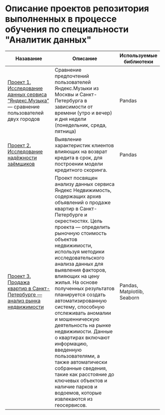 # Описание проектов репозитория выполненных в процессе обучения по специальности "Аналитик данных"

|   Назавание   |    Описание   | Используемые библиотеки |
| ------------- | ------------- | ------------------------
| [Проект 1. Исследование данных сервиса “Яндекс.Музыка”](https://github.com/RusakKseniya/Kseniya_Rusak/tree/main/%D0%9F%D1%80%D0%BE%D0%B5%D0%BA%D1%82%201.%20%D0%91%D0%B0%D0%B7%D0%BE%D0%B2%D1%8B%D0%B9%20Python) — сравнение пользователей двух городов | Сравнение предпочтений пользователей Яндекс.Музыки из Москвы и Санкт-Петербурга в зависимости от времени (утро и вечер) и дня недели (понедельник, среда, пятница) | Pandas |
| [Проект 2. Исследование надёжности заёмщиков](tps://github.com/RusakKseniya/Kseniya_Rusak/tree/main/Проект%202.%20Предобработка%20данных)  | Выявление характеристик клиентов влияющих на возврат кредита в срок, для построении модели кредитного скоринга. | Pandas |
| [Проект 3. Продажа квартир в Санкт-Петербурге — анализ рынка недвижимости](https://github.com/RusakKseniya/Kseniya_Rusak/tree/main/%D0%9F%D1%80%D0%BE%D0%B5%D0%BA%D1%82%203.%D0%98%D1%81%D1%81%D0%BB%D0%B5%D0%B4%D0%BE%D0%B2%D0%B0%D1%82%D0%B5%D0%BB%D1%8C%D1%81%D0%BA%D0%B8%D0%B9%20%D0%B0%D0%BD%D0%B0%D0%BB%D0%B8%D0%B7%20%D0%B4%D0%B0%D0%BD%D0%BD%D1%8B%D1%85) | Проект посвящен анализу данных сервиса Яндекс Недвижимость, содержащих архив объявлений о продаже квартир в Санкт-Петербурге и окрестностях. Цель проекта — определить рыночную стоимость объектов недвижимости, используя методики исследовательского анализа данных для выявления факторов, влияющих на цену жилья. На основе полученных результатов планируется создать автоматизированную систему, способную отслеживать аномалии и мошенническую деятельность на рынке недвижимости. Данные о квартирах включают информацию, введенную пользователями, а также автоматически собранные сведения, такие как расстояние до ключевых объектов и наличие парков и водоемов, которые извлекаются из геосервисов. | Pandas, Matplotlib, Seaborn |
